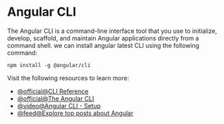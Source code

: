 # Angular CLI

The Angular CLI is a command-line interface tool that you use to initialize, develop, scaffold, and maintain Angular applications directly from a command shell. we can install angular latest CLI using the following command:

`npm install -g @angular/cli`

Visit the following resources to learn more:

- [@official@CLI Reference](https://angular.dev/cli)
- [@official@The Angular CLI](https://angular.dev/tools/cli)
- [@video@Angular CLI - Setup](https://www.youtube.com/watch?v=mZnzX3J5XKI)
- [@feed@Explore top posts about Angular](https://app.daily.dev/tags/angular?ref=roadmapsh)
